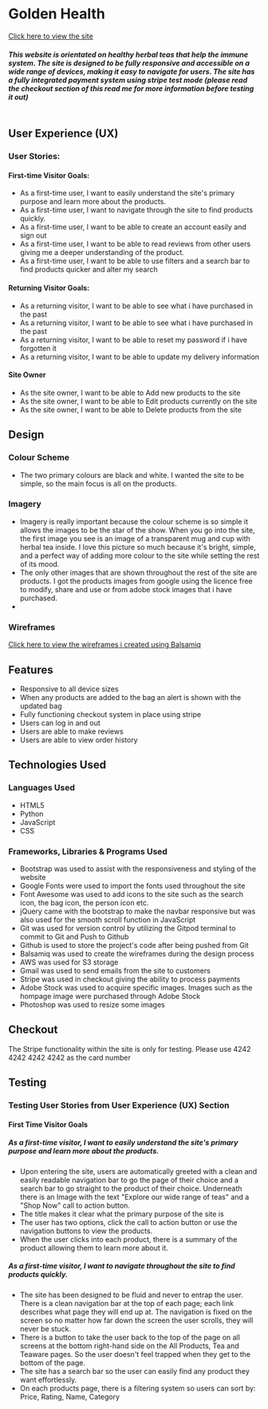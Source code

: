 <h1>Golden Health</h1>
<a href="https://golden-health.herokuapp.com">Click here to view the site</a>

<h5>This website is orientated on healthy herbal teas that help the immune system. The site is designed to be fully responsive and accessible on a wide range of devices, making it easy to navigate for users. The site has a fully integrated payment system using stripe test mode (please read the checkout section of this read me for more information before testing it out)</h5>

<img src="">

<h2>User Experience (UX)</h4>
<h3>User Stories:</h4>
<h4>First-time Visitor Goals:</h5>
<ul>
    <li>As a first-time user, I want to easily understand the site's primary purpose and learn more about the products.</li>
    <li>As a first-time user, I want to navigate through the site to find products quickly.</li>
    <li>As a first-time user, I want to be able to create an account easily and sign out</li>
    <li>As a first-time user, I want to be able to read reviews from other users giving me a deeper understanding of the product.</li>
    <li>As a first-time user, I want to be able to use filters and a search bar to find products quicker and alter my search</li>
</ul>
<h4>Returning Visitor Goals:</h4>
<ul>
    <li>As a returning visitor, I want to be able to see what i have purchased in the past</li>
    <li>As a returning visitor, I want to be able to see what i have purchased in the past </li>
    <li>As a returning visitor, I want to be able to reset my password if i have forgotten it </li>
    <li>As a returning visitor, I want to be able to update my delivery information</li>
</ul>
<h4>Site Owner</h4>
<ul>
    <li>As the site owner, I want to be able to Add new products to the site</li>
    <li>As the site owner, I want to be able to Edit products currently on the site</li>
    <li>As the site owner, I want to be able to Delete products from the site</li>
</ul>
<h2>Design</h2>
<h3>Colour Scheme</h3>
<ul>
    <li>The two primary colours are black and white. I wanted the site to be simple, so the main focus is all on the products.</li>
</ul>
<h3>Imagery</h3>
<ul>
    <li>Imagery is really important because the colour scheme is so simple it allows the images to be the star of the show. When you go into the site, the first image you see is an image of a transparent mug and cup with herbal tea inside. I love this picture so much because it's bright, simple, and a perfect way of adding more colour to the site while setting the rest of its mood.</li>
    <li>The only other images that are shown throughout the rest of the site are products. I got the products images from google using the licence free to modify, share and use or from adobe stock images that i have purchased. <li>
</ul>

<h3>Wireframes</h3>
<a href="https://balsamiq.cloud/sqgxjhd/pik9j3d">Click here to view the wireframes i created using Balsamiq</a>

<h2>Features</h2>
<ul>
    <li>Responsive to all device sizes</li>
    <li>When any products are added to the bag an alert is shown with the updated bag</li>
    <li>Fully functioning checkout system in place using stripe</li>
    <li>Users can log in and out</li>
    <li>Users are able to make reviews</li>
    <li>Users are able to view order history</li>
</ul>

<h2>Technologies Used</h2>
<h3>Languages Used</h3>
<ul>
    <li>HTML5</li>
    <li>Python</li>
    <li>JavaScript</li>
    <li>CSS</li>
</ul>
<h3>Frameworks, Libraries & Programs Used</h3>
<ul>
    <li>Bootstrap was used to assist with the responsiveness and styling of the website</li>
    <li>Google Fonts were used to import the fonts used throughout the site</li>
    <li>Font Awesome was used to add icons to the site such as the search icon, the bag icon, the person icon etc.</li>
    <li>jQuery came with the bootstrap to make the navbar responsive but was also used for the smooth scroll function in JavaScript</li>
    <li>Git was used for version control by utilizing the Gitpod terminal to commit to Git and Push to Github</li>
    <li>Github is used to store the project's code after being pushed from Git</li>
    <li>Balsamiq was used to create the wireframes during the design process</li>
    <li>AWS was used for S3 storage</li>
    <li>Gmail was used to send emails from the site to customers</li>
    <li>Stripe was used in checkout giving the ability to process payments</li>
    <li>Adobe Stock was used to acquire specific images. Images such as the hompage image were purchased through Adobe Stock</li>
    <li>Photoshop was used to resize some images</li>
</ul>
<h2>Checkout</h2>
<p>The Stripe functionality within the site is only for testing. Please use 4242 4242 4242 4242 as the card number</p>

<h2>Testing</h2>
<h3>Testing User Stories from User Experience (UX) Section</h3>
<h4>First Time Visitor Goals</h4>

<h5>As a first-time visitor, I want to easily understand the site's primary purpose and learn more about the products.</h5>

<ul>
    <li>Upon entering the site, users are automatically greeted with a clean and easily readable navigation bar to go the page of their choice and a search bar to go straight to the product of their choice. Underneath there is an Image with the text "Explore our wide range of teas" and a "Shop Now" call to action button.
    </li>
    <li>The title makes it clear what the primary purpose of the site is </li>
    <li>The user has two options, click the call to action button or use the navigation buttons to view the products.</li>
    <li>When the user clicks into each product, there is a summary of the product allowing them to learn more about it.</li>
</ul>

<h5>As a first-time visitor, I want to navigate throughout the site to find products quickly.</h5>

<ul>
    <li>The site has been designed to be fluid and never to entrap the user. There is a clean navigation bar at the top of each page; each link describes what page they will end up at. The navigation is fixed on the screen so no matter how far down the screen the user scrolls, they will never be stuck.</li>
    <li>There is a button to take the user back to the top of the page on all screens at the bottom right-hand side on the All Products, Tea and Teaware pages. So the user doesn't feel trapped when they get to the bottom of the page.</li>
    <li>The site has a search bar so the user can easily find any product they want effortlessly.</li>
    <li>On each products page, there is a filtering system so users can sort by: Price, Rating, Name, Category
</li>
</ul>